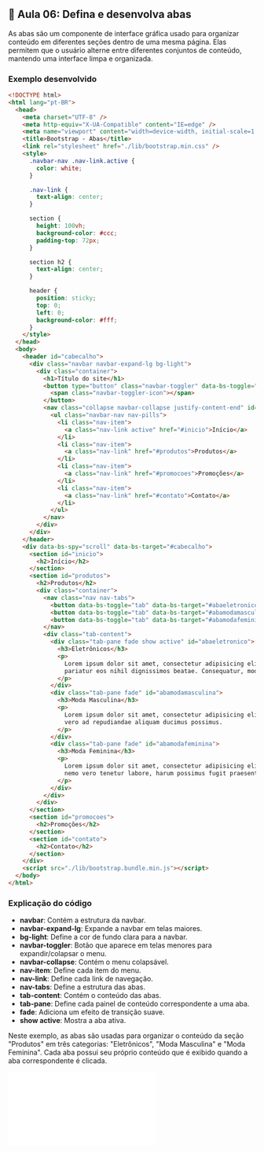 ## 📝 Aula 06: Defina e desenvolva abas

As abas são um componente de interface gráfica usado para organizar conteúdo em diferentes seções dentro de uma mesma página. Elas permitem que o usuário alterne entre diferentes conjuntos de conteúdo, mantendo uma interface limpa e organizada.

### Exemplo desenvolvido

```html
<!DOCTYPE html>
<html lang="pt-BR">
  <head>
    <meta charset="UTF-8" />
    <meta http-equiv="X-UA-Compatible" content="IE=edge" />
    <meta name="viewport" content="width=device-width, initial-scale=1.0" />
    <title>Bootstrap - Abas</title>
    <link rel="stylesheet" href="./lib/bootstrap.min.css" />
    <style>
      .navbar-nav .nav-link.active {
        color: white;
      }

      .nav-link {
        text-align: center;
      }

      section {
        height: 100vh;
        background-color: #ccc;
        padding-top: 72px;
      }

      section h2 {
        text-align: center;
      }

      header {
        position: sticky;
        top: 0;
        left: 0;
        background-color: #fff;
      }
    </style>
  </head>
  <body>
    <header id="cabecalho">
      <div class="navbar navbar-expand-lg bg-light">
        <div class="container">
          <h1>Título do site</h1>
          <button type="button" class="navbar-toggler" data-bs-toggle="collapse" data-bs-target="#menu">
            <span class="navbar-toggler-icon"></span>
          </button>
          <nav class="collapse navbar-collapse justify-content-end" id="menu">
            <ul class="navbar-nav nav-pills">
              <li class="nav-item">
                <a class="nav-link active" href="#inicio">Início</a>
              </li>
              <li class="nav-item">
                <a class="nav-link" href="#produtos">Produtos</a>
              </li>
              <li class="nav-item">
                <a class="nav-link" href="#promocoes">Promoções</a>
              </li>
              <li class="nav-item">
                <a class="nav-link" href="#contato">Contato</a>
              </li>
            </ul>
          </nav>
        </div>
      </div>
    </header>
    <div data-bs-spy="scroll" data-bs-target="#cabecalho">
      <section id="inicio">
        <h2>Início</h2>
      </section>
      <section id="produtos">
        <h2>Produtos</h2>
        <div class="container">
          <nav class="nav nav-tabs">
            <button data-bs-toggle="tab" data-bs-target="#abaeletronico" class="nav-link active" type="button">Eletrônicos</button>
            <button data-bs-toggle="tab" data-bs-target="#abamodamasculina" class="nav-link" type="button">Moda Masculina</button>
            <button data-bs-toggle="tab" data-bs-target="#abamodafeminina" class="nav-link" type="button">Moda Feminina</button>
          </nav>
          <div class="tab-content">
            <div class="tab-pane fade show active" id="abaeletronico">
              <h3>Eletrônicos</h3>
              <p>
                Lorem ipsum dolor sit amet, consectetur adipisicing elit. Saepe quis deserunt at ipsum fuga? Minus reiciendis, in consequuntur natus dolorum nobis delectus deserunt
                pariatur eos nihil dignissimos beatae. Consequatur, modi!
              </p>
            </div>
            <div class="tab-pane fade" id="abamodamasculina">
              <h3>Moda Masculina</h3>
              <p>
                Lorem ipsum dolor sit amet, consectetur adipisicing elit. Modi vel nobis deserunt repellat! Rem dolorem aliquid esse dolorum omnis iste non alias doloribus, est
                vero ad repudiandae aliquam ducimus possimus.
              </p>
            </div>
            <div class="tab-pane fade" id="abamodafeminina">
              <h3>Moda Feminina</h3>
              <p>
                Lorem ipsum dolor sit amet, consectetur adipisicing elit. Soluta maiores architecto, quae sunt vel cum distinctio nobis corporis ea ullam provident. Dignissimos
                nemo vero tenetur labore, harum possimus fugit praesentium.
              </p>
            </div>
          </div>
        </div>
      </section>
      <section id="promocoes">
        <h2>Promoções</h2>
      </section>
      <section id="contato">
        <h2>Contato</h2>
      </section>
    </div>
    <script src="./lib/bootstrap.bundle.min.js"></script>
  </body>
</html>
```

### Explicação do código

- **navbar**: Contém a estrutura da navbar.
- **navbar-expand-lg**: Expande a navbar em telas maiores.
- **bg-light**: Define a cor de fundo clara para a navbar.
- **navbar-toggler**: Botão que aparece em telas menores para expandir/colapsar o menu.
- **navbar-collapse**: Contém o menu colapsável.
- **nav-item**: Define cada item do menu.
- **nav-link**: Define cada link de navegação.
- **nav-tabs**: Define a estrutura das abas.
- **tab-content**: Contém o conteúdo das abas.
- **tab-pane**: Define cada painel de conteúdo correspondente a uma aba.
- **fade**: Adiciona um efeito de transição suave.
- **show active**: Mostra a aba ativa.

Neste exemplo, as abas são usadas para organizar o conteúdo da seção "Produtos" em três categorias: "Eletrônicos", "Moda Masculina" e "Moda Feminina". Cada aba possui seu próprio conteúdo que é exibido quando a aba correspondente é clicada.

![Exemplo de Abas](./Exemplo/abas.html)
